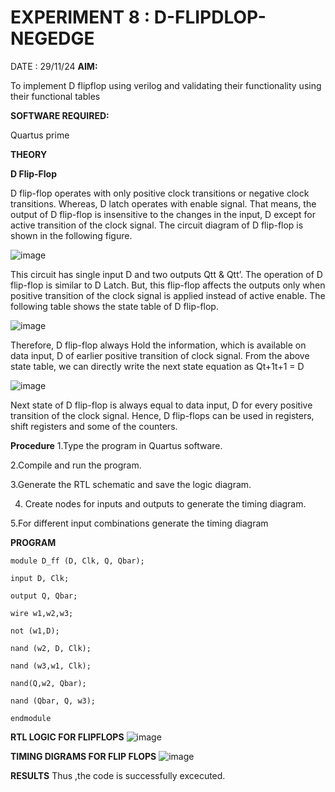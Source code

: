 # EXPERIMENT 8 : D-FLIPDLOP-NEGEDGE
DATE : 29/11/24
**AIM:**

To implement  D flipflop using verilog and validating their functionality using their functional tables

**SOFTWARE REQUIRED:**

Quartus prime

**THEORY**

**D Flip-Flop**

D flip-flop operates with only positive clock transitions or negative clock transitions. Whereas, D latch operates with enable signal. That means, the output of D flip-flop is insensitive to the changes in the input, D except for active transition of the clock signal. The circuit diagram of D flip-flop is shown in the following figure.

![image](https://github.com/naavaneetha/D-FLIPDLOP-NEGEDGE/assets/154305477/48c81fe8-bc3f-40e7-95e2-519fc155ad51)

This circuit has single input D and two outputs Qtt & Qtt’. The operation of D flip-flop is similar to D Latch. But, this flip-flop affects the outputs only when positive transition of the clock signal is applied instead of active enable. The following table shows the state table of D flip-flop.

![image](https://github.com/naavaneetha/D-FLIPDLOP-NEGEDGE/assets/154305477/e5f3fda7-68ec-4a3a-a0a4-cf6f9cc4ab55)

Therefore, D flip-flop always Hold the information, which is available on data input, D of earlier positive transition of clock signal. From the above state table, we can directly write the next state equation as Qt+1t+1 = D

![image](https://github.com/naavaneetha/D-FLIPDLOP-NEGEDGE/assets/154305477/8592c0d8-2917-4142-91b9-d6c30dd891d2)

Next state of D flip-flop is always equal to data input, D for every positive transition of the clock signal. Hence, D flip-flops can be used in registers, shift registers and some of the counters.

**Procedure**
 1.Type the program in Quartus software.

2.Compile and run the program.

3.Generate the RTL schematic and save the logic diagram.

4. Create nodes for inputs and outputs to generate the timing diagram.

5.For different input combinations generate the timing diagram


**PROGRAM**
```
module D_ff (D, Clk, Q, Qbar);

input D, Clk;

output Q, Qbar;

wire w1,w2,w3;

not (w1,D);

nand (w2, D, Clk);

nand (w3,w1, Clk);

nand(Q,w2, Qbar);

nand (Qbar, Q, w3);

endmodule
```
**RTL LOGIC FOR FLIPFLOPS**
![image](https://github.com/user-attachments/assets/5c7f3b8c-a546-4f78-a050-e44611807aa5)

**TIMING DIGRAMS FOR FLIP FLOPS**
![image](https://github.com/user-attachments/assets/1d197b29-0724-4e31-840a-a8b9b39a3355)

**RESULTS**
Thus ,the code is successfully excecuted.
